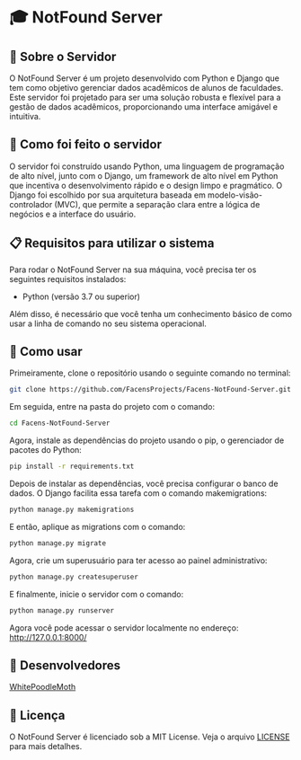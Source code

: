 # 🎓 NotFound Server

## 📘 Sobre o Servidor

O NotFound Server é um projeto desenvolvido com Python e Django que tem como objetivo gerenciar dados acadêmicos de alunos de faculdades. Este servidor foi projetado para ser uma solução robusta e flexível para a gestão de dados acadêmicos, proporcionando uma interface amigável e intuitiva.

## 🔧 Como foi feito o servidor

O servidor foi construído usando Python, uma linguagem de programação de alto nível, junto com o Django, um framework de alto nível em Python que incentiva o desenvolvimento rápido e o design limpo e pragmático. O Django foi escolhido por sua arquitetura baseada em modelo-visão-controlador (MVC), que permite a separação clara entre a lógica de negócios e a interface do usuário.

## 📋 Requisitos para utilizar o sistema

Para rodar o NotFound Server na sua máquina, você precisa ter os seguintes requisitos instalados:

- Python (versão 3.7 ou superior)

Além disso, é necessário que você tenha um conhecimento básico de como usar a linha de comando no seu sistema operacional.

## 🚀 Como usar

Primeiramente, clone o repositório usando o seguinte comando no terminal:

```sh
git clone https://github.com/FacensProjects/Facens-NotFound-Server.git
```

Em seguida, entre na pasta do projeto com o comando:

```sh
cd Facens-NotFound-Server
```

Agora, instale as dependências do projeto usando o pip, o gerenciador de pacotes do Python:

```sh
pip install -r requirements.txt
```

Depois de instalar as dependências, você precisa configurar o banco de dados. O Django facilita essa tarefa com o comando makemigrations:

```sh
python manage.py makemigrations
```

E então, aplique as migrations com o comando:

```sh
python manage.py migrate
```

Agora, crie um superusuário para ter acesso ao painel administrativo:

```sh
python manage.py createsuperuser
```

E finalmente, inicie o servidor com o comando:

```sh
python manage.py runserver
```

Agora você pode acessar o servidor localmente no endereço: http://127.0.0.1:8000/

## 👥 Desenvolvedores
[WhitePoodleMoth](https://github.com/WhitePoodleMoth)

## 📄 Licença
O NotFound Server é licenciado sob a MIT License. Veja o arquivo [LICENSE](https://github.com/FacensProjects/Facens-NotFound-Server/blob/main/LICENSE) para mais detalhes.

